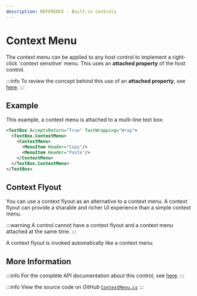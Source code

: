 ```yaml
---
description: REFERENCE - Built-in Controls
---
```


# Context Menu

The context menu can be applied to any host control to implement a right-click 'context sensitive' menu. This uses an **attached property** of the host control.

:::info
To review the concept behind this use of  an **attached property**, see [here](../../concepts/attached-property.md).
:::

## Example

This example, a context menu is attached to a multi-line text box:

```xml
<TextBox AcceptsReturn="True" TextWrapping="Wrap">
  <TextBox.ContextMenu>
    <ContextMenu>
      <MenuItem Header="Copy"/>
      <MenuItem Header="Paste"/>
    </ContextMenu>
  </TextBox.ContextMenu>     
</TextBox>
```

<!--figure><img src="../../.gitbook/assets/contextmenu.gif" alt=""><figcaption></figcaption></figure-->

## Context Flyout

You can use a context flyout as an alternative to a context menu. A context flyout can provide a sharable and richer UI experience than a simple context menu.&#x20;

:::warning
A control cannot have a context flyout and a context menu attached at the same time.
:::

A context flyout is invoked automatically like a context menu.&#x20;

## More Information

:::info
For the complete API documentation about this control, see [here](http://reference.avaloniaui.net/api/Avalonia.Controls/ContextMenu/).
:::

:::info
View the source code on _GitHub_ [`ContextMenu.cs`](https://github.com/AvaloniaUI/Avalonia/blob/master/src/Avalonia.Controls/ContextMenu.cs)
:::
